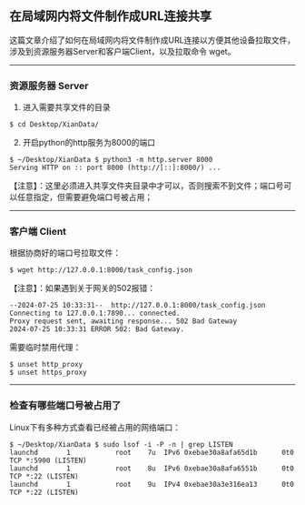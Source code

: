 ## 在局域网内将文件制作成URL连接共享

这篇文章介绍了如何在局域网内将文件制作成URL连接以方便其他设备拉取文件，涉及到资源服务器Server和客户端Client，以及拉取命令 wget。

---

### 资源服务器 Server

1. 进入需要共享文件的目录
```shell
$ cd Desktop/XianData/
```

2. 开启python的http服务为8000的端口
```shell
$ ~/Desktop/XianData $ python3 -m http.server 8000
Serving HTTP on :: port 8000 (http://[::]:8000/) ...
```

【注意】：这里必须进入共享文件夹目录中才可以，否则搜索不到文件；端口号可以任意指定，但需要避免端口号被占用；

---

### 客户端 Client

根据协商好的端口号拉取文件：

```shell
$ wget http://127.0.0.1:8000/task_config.json
```

【注意】：如果遇到关于网关的502报错：

```shell
--2024-07-25 10:33:31--  http://127.0.0.1:8000/task_config.json
Connecting to 127.0.0.1:7890... connected.
Proxy request sent, awaiting response... 502 Bad Gateway
2024-07-25 10:33:31 ERROR 502: Bad Gateway.
```

需要临时禁用代理：
```shell
$ unset http_proxy
$ unset https_proxy
```

----

### 检查有哪些端口号被占用了

Linux下有多种方式查看已经被占用的网络端口：

```shell
$ ~/Desktop/XianData $ sudo lsof -i -P -n | grep LISTEN
launchd       1           root    7u  IPv6 0xebae30a8afa65d1b      0t0    TCP *:5900 (LISTEN)
launchd       1           root    8u  IPv6 0xebae30a8afa6551b      0t0    TCP *:22 (LISTEN)
launchd       1           root    9u  IPv4 0xebae30a3e316ea13      0t0    TCP *:22 (LISTEN)
```
